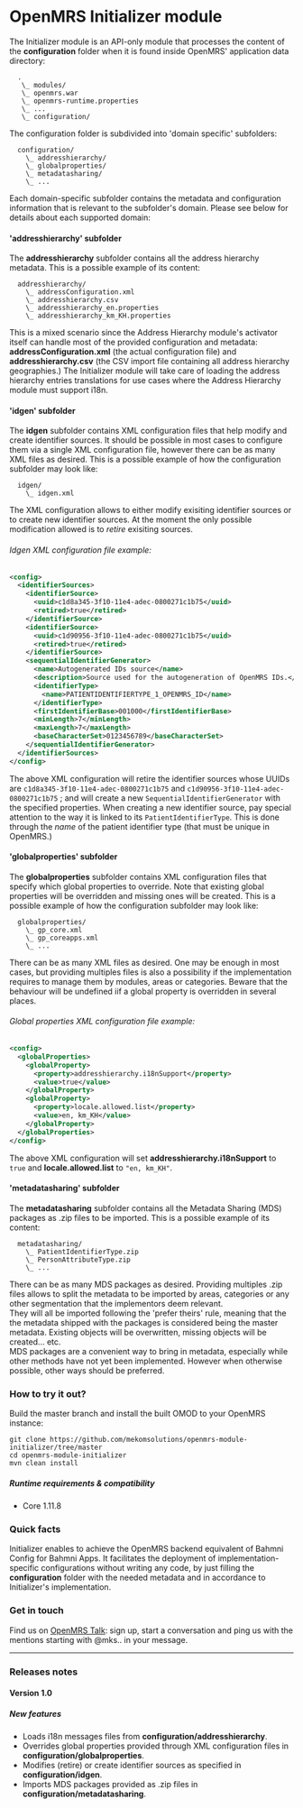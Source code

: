 # OpenMRS Initializer module
The Initializer module is an API-only module that processes the content of the **configuration** folder when it is found inside OpenMRS' application data directory:
```
  .
   \_ modules/
   \_ openmrs.war
   \_ openmrs-runtime.properties
   \_ ...
   \_ configuration/
```
The configuration folder is subdivided into 'domain specific' subfolders:
```
  configuration/
    \_ addresshierarchy/
    \_ globalproperties/
    \_ metadatasharing/
    \_ ...
```  
Each domain-specific subfolder contains the metadata and configuration information that is relevant to the subfolder's domain.
Please see below for details about each supported domain:

#### 'addresshierarchy' subfolder
The **addresshierarchy** subfolder contains all the address hierarchy metadata. This is a possible example of its content:
```
  addresshierarchy/
    \_ addressConfiguration.xml
    \_ addresshierarchy.csv
    \_ addresshierarchy_en.properties
    \_ addresshierarchy_km_KH.properties
```
This is a mixed scenario since the Address Hierarchy module's activator itself can handle most of the provided configuration and metadata: **addressConfiguration.xml** (the actual configuration file) and **addresshierarchy.csv** (the CSV import file containing all address hierarchy geographies.)
The Initializer module will take care of loading the address hierarchy entries translations for use cases where the Address Hierarchy module must support i18n.

#### 'idgen' subfolder
The **idgen** subfolder contains XML configuration files that help modify and create identifier sources. It should be possible in most cases to configure them via a single XML configuration file, however there can be as many XML files as desired.
This is a possible example of how the configuration subfolder may look like:
```
  idgen/
    \_ idgen.xml
```
The XML configuration allows to either modify exisiting identifier sources or to create new identifier sources. At the moment the only possible modification allowed is to _retire_ exisiting sources.

###### Idgen XML configuration file example:
```xml
<config>
  <identifierSources>
    <identifierSource>
      <uuid>c1d8a345-3f10-11e4-adec-0800271c1b75</uuid>
      <retired>true</retired>
    </identifierSource>
    <identifierSource>
      <uuid>c1d90956-3f10-11e4-adec-0800271c1b75</uuid>
      <retired>true</retired>
    </identifierSource>
    <sequentialIdentifierGenerator>
      <name>Autogenerated IDs source</name>
      <description>Source used for the autogeneration of OpenMRS IDs.</description>
      <identifierType>
        <name>PATIENTIDENTIFIERTYPE_1_OPENMRS_ID</name>
      </identifierType>
      <firstIdentifierBase>001000</firstIdentifierBase>
      <minLength>7</minLength>
      <maxLength>7</maxLength>
      <baseCharacterSet>0123456789</baseCharacterSet>
    </sequentialIdentifierGenerator>
  </identifierSources>
</config>
```
The above XML configuration will retire the identifier sources whose UUIDs are `c1d8a345-3f10-11e4-adec-0800271c1b75` and `c1d90956-3f10-11e4-adec-0800271c1b75` ; and will create a new `SequentialIdentifierGenerator` with the specified properties. When creating a new identifier source, pay special attention to the way it is linked to its `PatientIdentifierType`. This is done through the _name_ of the patient identifier type (that must be unique in OpenMRS.)

#### 'globalproperties' subfolder
The **globalproperties** subfolder contains XML configuration files that specify which global properties to override. Note that existing global properties will be overridden and missing ones will be created.
This is a possible example of how the configuration subfolder may look like:
```
  globalproperties/
    \_ gp_core.xml
    \_ gp_coreapps.xml
    \_ ...
```
There can be as many XML files as desired. One may be enough in most cases, but providing multiples files is also a possibility if the implementation requires to manage them by modules, areas or categories. Beware that the behaviour will be undefined iif a global property is overridden in several places. 

###### Global properties XML configuration file example:
```xml
<config>
  <globalProperties>
    <globalProperty>
      <property>addresshierarchy.i18nSupport</property>
      <value>true</value>
    </globalProperty>
    <globalProperty>
      <property>locale.allowed.list</property>
      <value>en, km_KH</value>
    </globalProperty>
  </globalProperties>
</config>
```
The above XML configuration will set **addresshierarchy.i18nSupport** to `true` and **locale.allowed.list** to `"en, km_KH"`.

#### 'metadatasharing' subfolder
The **metadatasharing** subfolder contains all the Metadata Sharing (MDS) packages as .zip files to be imported. This is a possible example of its content:
```
  metadatasharing/
    \_ PatientIdentifierType.zip
    \_ PersonAttributeType.zip
    \_ ...
```
There can be as many MDS packages as desired. Providing multiples .zip files allows to split the metadata to be imported by areas, categories or any other segmentation that the implementors deem relevant.
<br/>They will all be imported following the 'prefer theirs' rule, meaning that the the metadata shipped with the packages is considered being the master metadata. Existing objects will be overwritten, missing objects will be created... etc.
<br/>MDS packages are a convenient way to bring in metadata, especially while other methods have not yet been implemented. However when otherwise possible, other ways should be preferred.

### How to try it out?
Build the master branch and install the built OMOD to your OpenMRS instance:
```
git clone https://github.com/mekomsolutions/openmrs-module-initializer/tree/master
cd openmrs-module-initializer
mvn clean install
```
##### Runtime requirements & compatibility
* Core 1.11.8

### Quick facts
Initializer enables to achieve the OpenMRS backend equivalent of Bahmni Config for Bahmni Apps. It facilitates the deployment of implementation-specific configurations without writing any code, by just filling the **configuration** folder with the needed metadata and in accordance to Initializer's implementation.

### Get in touch
Find us on [OpenMRS Talk](https://talk.openmrs.org/): sign up, start a conversation and ping us with the mentions starting with @mks.. in your message.

----

### Releases notes

#### Version 1.0
##### New features
* Loads i18n messages files from **configuration/addresshierarchy**.
* Overrides global properties provided through XML configuration files in **configuration/globalproperties**.
* Modifies (retire) or create identifier sources as specified in  **configuration/idgen**.
* Imports MDS packages provided as .zip files in **configuration/metadatasharing**.